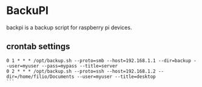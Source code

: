 # BackuPI
backpi is a backup script for raspberry pi devices.

## crontab settings
````
0 1 * * * /opt/backup.sh --proto=smb --host=192.168.1.1 --dir=backup --user=myuser --pass=mypass --title=server
0 2 * * * /opt/backup.sh --proto=ssh --host=192.168.1.2 --dir=/home/filio/Documents --user=myuser --title=desktop
```
